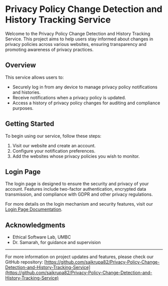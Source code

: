 ﻿# Privacy Policy Change Detection and History Tracking Service

Welcome to the Privacy Policy Change Detection and History Tracking Service. This project aims to help users stay informed about changes in privacy policies across various websites, ensuring transparency and promoting awareness of privacy practices.

## Overview

This service allows users to:

- Securely log in from any device to manage privacy policy notifications and histories.
- Receive notifications when a privacy policy is updated.
- Access a history of privacy policy changes for auditing and compliance purposes.

## Getting Started

To begin using our service, follow these steps:

1. Visit our website and create an account.
2. Configure your notification preferences.
3. Add the websites whose privacy policies you wish to monitor.

## Login Page

The login page is designed to ensure the security and privacy of your account. Features include two-factor authentication, encrypted data transmission, and compliance with GDPR and other privacy regulations.

For more details on the login mechanism and security features, visit our [Login Page Documentation](Website/README.md).



## Acknowledgments

- Ethical Software Lab, UMBC
- Dr. Samarah, for guidance and supervision

---

For more information on project updates and features, please check our GitHub repository: [https://github.com/saikrupa82/Privacy-Policy-Change-Detection-and-History-Tracking-Service](https://github.com/saikrupa82/Privacy-Policy-Change-Detection-and-History-Tracking-Service)


